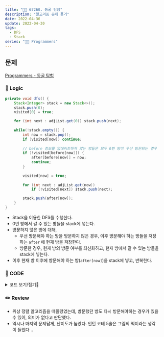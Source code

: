 ```yaml
---
title: "👩‍💻 67260. 동굴 탐험"
description: "알고리즘 문제 풀기"
date: 2022-04-30
update: 2022-04-30
tags:
  - DFS
  - Stack
series: "👩‍💻 Programmers"
---
```


## 문제
[Programmers - 동굴 탐험](https://programmers.co.kr/learn/courses/30/lessons/67260)

### 📍 **Logic**

```java
private void dfs() {
    Stack<Integer> stack = new Stack<>();
    stack.push(0);
    visited[0] = true;

    for (int next : adjList.get(0)) stack.push(next);
    
    while(!stack.empty()) {
        int now = stack.pop();
        if (visited[now]) continue;
        
        // before 정보를 업데이트하지 않는 방들은 모두 0번 방이 우선 방문되는 경우
        if (!visited[before[now]]) {
            after[before[now]] = now;
            continue;
        }
        
        visited[now] = true;
        
        for (int next : adjList.get(now))
            if (!visited[next]) stack.push(next);

        stack.push(after[now]);
    }
}
```

- Stack을 이용한 DFS를 수행한다.
- 0번 방에서 갈 수 있는 방들을 stack에 넣는다.
- 방문하지 않은 방에 대해, 
  - 우선 방문해야 하는 방을 방문하지 않은 경우, 이후 방문해야 하는 방들을 저장하는 `after` 에 현재 방을 저장한다.
  - 방문한 경우, 현재 방의 방문 여부를 최신화하고, 현재 방에서 갈 수 있는 방들을 stack에 넣는다.
- 이후 현재 방 이후에 방문해야 하는 방(`after[now]`)을 stack에 넣고, 반복한다.

### 📄 **CODE**

<details>
  <summary>코드 보기/접기💫</summary>
    <div markdown="1">

	import java.util.*;

    class Solution {
        boolean[] visited;
        int[] before;
        int[] after;
        ArrayList<ArrayList<Integer>> adjList = new ArrayList<>();
        
        public boolean solution(int n, int[][] path, int[][] order) {
            visited = new boolean[n];
            before = new int[n];
            after = new int[n];
            
            // 방문 우선순위 저장
            for (int[] or : order) before[or[1]] = or[0];
            
            for (int i = 0; i < n; i++) adjList.add(new ArrayList<>());
            
            // 인접 리스트 생성
            for (int[] p : path) {
                adjList.get(p[0]).add(p[1]);
                adjList.get(p[1]).add(p[0]);
            }
            
            // 0보다 먼저 방문해야 하는 방이 있다면 바로 false
            if (before[0] != 0) return false;
            
            dfs();
            
            // 모든 방문 후, 방문하지 않은 방이 있다면 false
            for (int i = 0; i < n; i++)
                if (!visited[i]) return false;
            return true;
        }
        
        private void dfs() {
            Stack<Integer> stack = new Stack<>();
            stack.push(0);
            visited[0] = true;

            for (int next : adjList.get(0)) stack.push(next);
            
            while(!stack.empty()) {
                int now = stack.pop();
                if (visited[now]) continue;
                
                if (!visited[before[now]]) {
                    after[before[now]] = now;
                    continue;
                }
                
                visited[now] = true;
                
                for (int next : adjList.get(now))
                    if (!visited[next]) stack.push(next);

                stack.push(after[now]);
            }
        }
    }
  	</div>
</details>

### ✏️ **Review**
- 위상 정렬 알고리즘을 떠올렸었는데, 방문했던 방도 다시 방문해야하는 경우가 있을 수 있어, 의미가 없다고 판단했다.
- 역시나 마지막 문제답게, 난이도가 높았다. 인턴 코테 5솔은 그림의 떡이라는 생각이 들었다 ..
